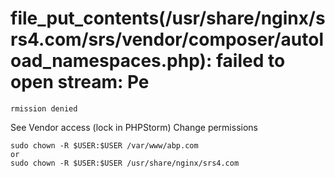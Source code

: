 # file_put_contents(/usr/share/nginx/srs4.com/srs/vendor/composer/autoload_namespaces.php): failed to open stream: Pe  
    rmission denied
See Vendor access (lock in PHPStorm)
Change permissions
````
sudo chown -R $USER:$USER /var/www/abp.com
or
sudo chown -R $USER:$USER /usr/share/nginx/srs4.com
````